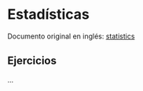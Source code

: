 # Estadísticas

Documento original en inglés: [statistics](https://github.com/Asabeneh/30-Days-Of-Python/blob/master/24_Day_Statistics/24_statistics.md)

## Ejercicios

...